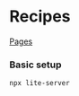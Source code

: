 # Recipes

[Pages](https://heerschop.github.io/recipes/)

### Basic setup
``` bash
npx lite-server
```
